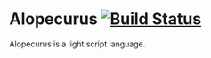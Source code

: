 # Alopecurus [![Build Status](https://www.travis-ci.org/ueyudiud/Alopecurus.svg?branch=master)](https://www.travis-ci.org/ueyudiud/Alopecurus)
Alopecurus is a light script language.